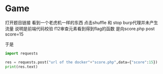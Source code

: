 # Game

打开题目链接 看到一个老虎机一样的东西 
点击shuffle 和 stop burp代理并未产生流量 说明是前端代码校验
f12审查元素看到得到flag的函数 是向score.php post score=15

于是

```python
import requests

res = requests.post("url of the docker"+"score.php",data={"score":15})
print(res.text)
```
